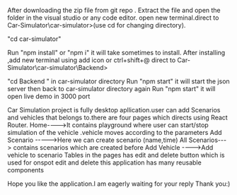 After downloading the zip file from git repo .
Extract the file and open the folder in the visual studio or any code editor.
open new terminal.direct to Car-Simulator\car-simulator>(use cd for changing directory).

"cd car-simulator"

Run "npm install" or "npm i" it will take sometimes to install.
After installing ,add new terminal using add icon or ctrl+shift+@
direct to Car-Simulator\car-simulator\Backend>

"cd Backend " in car-simulator directory
Run "npm start" it will start the json server
then back to car-simulator directory again Run "npm start" it will open live demo in 3000 port

Car Simulation project is fully desktop apllication.user can add Scenarios and vehicles that belongs to.there are four pages which directs using React Router.
Home---->It contains playground where user can start/stop simulation of the vehicle .vehicle moves according to the parameters
Add Scenario ----->Here we can create scenario (name,time)
All Scenarios---> contains scenarios which are created before
Add Vehicle ---->Add vehicle to scenario
Tables in the pages has edit and delete button which is used for onspot edit and delete
this application has many reusable components

Hope you like the application.I am eagerly waiting for your reply
Thank you:)
